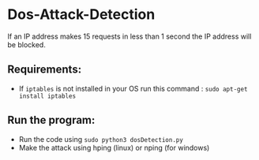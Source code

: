 # Dos-Attack-Detection
If an IP address makes 15 requests in less than 1 second the IP address will be blocked.
## Requirements:
- If `iptables` is not installed in your OS run this command : `sudo apt-get install iptables`
## Run the program:
- Run the code using `sudo python3 dosDetection.py`
- Make the attack using hping (linux) or nping (for windows) 

